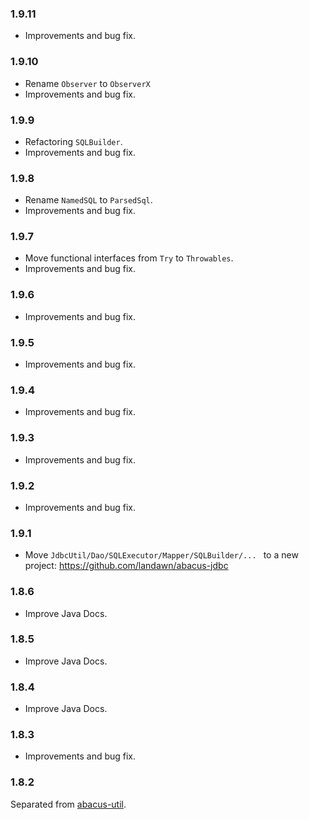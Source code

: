 ### 1.9.11

* Improvements and bug fix.


### 1.9.10

* Rename `Observer` to `ObserverX`
* Improvements and bug fix.


### 1.9.9

* Refactoring `SQLBuilder`.
* Improvements and bug fix.


### 1.9.8

* Rename `NamedSQL` to `ParsedSql`.
* Improvements and bug fix.


### 1.9.7

* Move functional interfaces from `Try` to `Throwables`.
* Improvements and bug fix.


### 1.9.6

* Improvements and bug fix.


### 1.9.5

* Improvements and bug fix.


### 1.9.4

* Improvements and bug fix.


### 1.9.3

* Improvements and bug fix.


### 1.9.2

* Improvements and bug fix.


### 1.9.1

* Move `JdbcUtil/Dao/SQLExecutor/Mapper/SQLBuilder/... ` to a new project: https://github.com/landawn/abacus-jdbc


### 1.8.6

* Improve Java Docs.


### 1.8.5

* Improve Java Docs.


### 1.8.4

* Improve Java Docs.


### 1.8.3

* Improvements and bug fix.


### 1.8.2

Separated from [abacus-util](https://github.com/landawn/abacus-util).